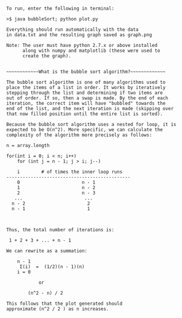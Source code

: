~~~~~~~~~~~~~~~~~~~Running the scripts~~~~~~~~~~~~~~~~~~~~~

To run, enter the following in terminal:

>$ java bubbleSort; python plot.py

Everything should run automatically with the data
in data.txt and the resulting graph saved as graph.png

Note: The user must have python 2.7.x or above installed
	  along with numpy and matplotlib (these were used to
	  create the graph).


~~~~~~~~~~~~What is the bubble sort algorithm?~~~~~~~~~~~~~

The bubble sort algorithm is one of many algorithms used to 
place the items of a list in order. It works by iteratively
stepping through the list and determining if two items are
out of order. If so, then a swap is made. By the end of each
iteration, the correct item will have "bubbled" towards the
end of the list, and the next iteration is made (skipping over
that now filled position until the entire list is sorted).

Because the bubble sort algorithm uses a nested for loop, it is
expected to be O(n^2). More specific, we can calculate the 
complexity of the algorithm more precisely as follows:

n = array.length

for(int i = 0; i < n; i++)
	for (int j = n - 1; j > i; j--)

    i		 # of times the inner loop runs
----------------------------------------------
	0						n - 1
	1						n - 2
	2						n - 3
   ...						 ...
  n - 2					      2
  n - 1					      1



Thus, the total number of iterations is:

 1 + 2 + 3 + ... + n - 1

We can rewrite as a summation:

	n - 1
	 Σ(i)  =  (1/2)(n - 1)(n)
	i = 0

			or

		(n^2 - n) / 2

This follows that the plot generated should 
approximate (n^2 / 2 ) as n increases. 



		













 
